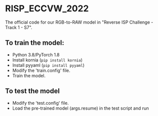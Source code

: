 # RISP_ECCVW_2022
The official code for our RGB-to-RAW model in "Reverse ISP Challenge - Track 1 - S7".
## To train the model:
- Python 3.8/PyTorch 1.8
- Install kornia (`pip install kornia`)
- Install pyyaml (`pip install pyyaml`)
- Modify the 'train.config' file.
- Train the model.

## To test the model
- Modify the 'test.config' file.
- Load the pre-trained model (args.resume) in the test script and run
